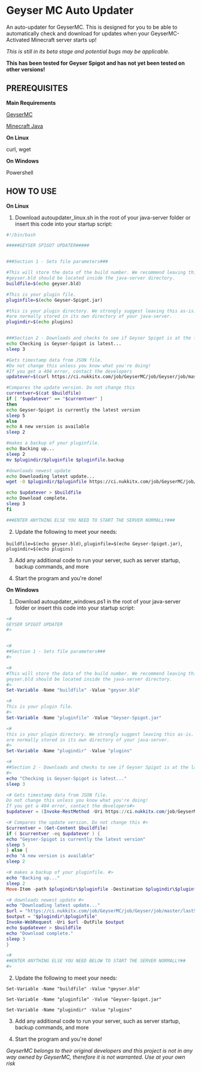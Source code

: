 # Geyser MC Auto Updater
An auto-updater for GeyserMC. 
This is designed for you to be able to automatically check and download for updates when your GeyserMC-Activated Minecraft server starts up!

*This is still in its beta stage and potential bugs may be applicable.*

**This has been tested for Geyser Spigot and has not yet been tested on other versions!**

## PREREQUISITES
**Main Requirements**

[GeyserMC](https://geysermc.org/)

[Minecraft Java](https://www.minecraft.net/en-us/download/server)

**On Linux**

curl, wget

**On Windows**

Powershell

## HOW TO USE
**On Linux**

1) Download autoupdater_linux.sh in the root of your java-server folder or insert this code into your startup script:

```bash
#!/bin/bash

#####GEYSER SPIGOT UPDATER#####


###Section 1 - Sets file parameters###

#This will store the data of the build number. We recommend leaving this as is
#geyser.bld should be located inside the java-server directory.
buildfile=$(echo geyser.bld)

#This is your plugin file.
pluginfile=$(echo Geyser-Spigot.jar)

#this is your plugin directory. We strongly suggest leaving this as-is. Plugins
#are normally stored in its own directory of your java-server.
plugindir=$(echo plugins)


###Section 2 - Downloads and checks to see if Geyser Spigot is at the latest build###
echo Checking is Geyser-Spigot is latest...
sleep 3

#Gets timestamp data from JSON file.
#Do not change this unless you know what you're doing!
#If you get a 404 error, contact the developers
updatever=$(curl https://ci.nukkitx.com/job/GeyserMC/job/Geyser/job/master/lastSuccessfulBuild/buildNumber)

#Compares the update version. Do not change this
currentver=$(cat $buildfile)
if [ "$updatever" == "$currentver" ]
then
echo Geyser-Spigot is currently the latest version
sleep 5
else
echo A new version is available
sleep 2

#makes a backup of your pluginfile.
echo Backing up...
sleep 2
mv $plugindir/$pluginfile $pluginfile.backup

#downloads newest update
echo Downloading latest update...
wget -O $plugindir/$pluginfile https://ci.nukkitx.com/job/GeyserMC/job/Geyser/job/master/lastSuccessfulBuild/artifact/bootstrap/spigot/target/Geyser-Spigot.jar

echo $updatever > $buildfile
echo Download complete.
sleep 3
fi

###ENTER ANYTHING ELSE YOU NEED TO START THE SERVER NORMALLY###

```

2) Update the following to meet your needs:

`buildfile=$(echo geyser.bld)`, 
`pluginfile=$(echo Geyser-Spigot.jar)`, 
`plugindir=$(echo plugins)`

3) Add any additional code to run your server, such as server startup, backup commands, and more

4) Start the program and you're done!


**On Windows**

1) Download autoupdater_windows.ps1 in the root of your java-server folder or insert this code into your startup script:

```powershell
<#
GEYSER SPIGOT UPDATER
#>


<#
##Section 1 - Sets file parameters###
#>

<#
#This will store the data of the build number. We recommend leaving this as is
geyser.bld should be located inside the java-server directory.
#>
Set-Variable -Name "buildfile" -Value "geyser.bld"

<#
This is your plugin file.
#>
Set-Variable -Name "pluginfile" -Value "Geyser-Spigot.jar"

<#
this is your plugin directory. We strongly suggest leaving this as-is. Plugins
are normally stored in its own directory of your java-server.
#>
Set-Variable -Name "plugindir" -Value "plugins"

<#
##Section 2 - Downloads and checks to see if Geyser Spigot is at the latest build##
#>
echo "Checking is Geyser-Spigot is latest..."
sleep 3

<# Gets timestamp data from JSON file.
Do not change this unless you know what you're doing!
If you get a 404 error, contact the developers#>
$updatever = (Invoke-RestMethod -Uri https://ci.nukkitx.com/job/GeyserMC/job/Geyser/job/master/lastSuccessfulBuild/buildNumber )

<# Compares the update version. Do not change this #>
$currentver = (Get-Content $buildfile)
if ( $currentver -eq $updatever ) {
echo "Geyser-Spigot is currently the latest version"
sleep 5
} else {
echo "A new version is available"
sleep 2

<# makes a backup of your pluginfile. #>
echo "Backing up..."
sleep 2
Move-Item -path $plugindir\$pluginfile -Destination $plugindir\$pluginfile.backup -Force

<# downloads newest update #>
echo "Downloading latest update..."
$url = "https://ci.nukkitx.com/job/GeyserMC/job/Geyser/job/master/lastSuccessfulBuild/artifact/bootstrap/spigot/target/Geyser-Spigot.jar"
$output = "$plugindir\$pluginfile"
Invoke-WebRequest -Uri $url -OutFile $output
echo $updatever > $buildfile
echo "Download complete."
sleep 3
}

<#
##ENTER ANYTHING ELSE YOU NEED BELOW TO START THE SERVER NORMALLY##
#>
```

2) Update the following to meet your needs:

`Set-Variable -Name "buildfile" -Value "geyser.bld"`

`Set-Variable -Name "pluginfile" -Value "Geyser-Spigot.jar"`

`Set-Variable -Name "plugindir" -Value "plugins"`

3) Add any additional code to run your server, such as server startup, backup commands, and more

4) Start the program and you're done!

*GeyserMC belongs to their original developers and this project is not in any way owned by GeyserMC, therefore it is not warranted. Use at your own risk*
